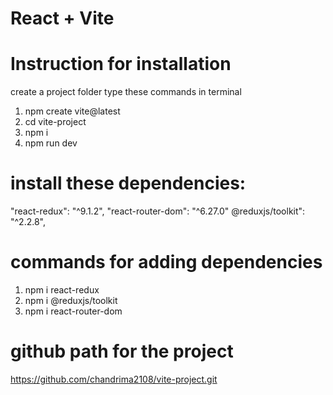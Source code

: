 # React + Vite

# Instruction for installation

create a project folder 
type these commands in terminal
1. npm create vite@latest
2. cd vite-project 
3. npm i
4. npm run dev

# install these dependencies:
"react-redux": "^9.1.2",
    "react-router-dom": "^6.27.0"
    @reduxjs/toolkit": "^2.2.8",
# commands for adding dependencies
1. npm i react-redux
2. npm i @reduxjs/toolkit
3. npm i react-router-dom
# github path for the project
https://github.com/chandrima2108/vite-project.git

